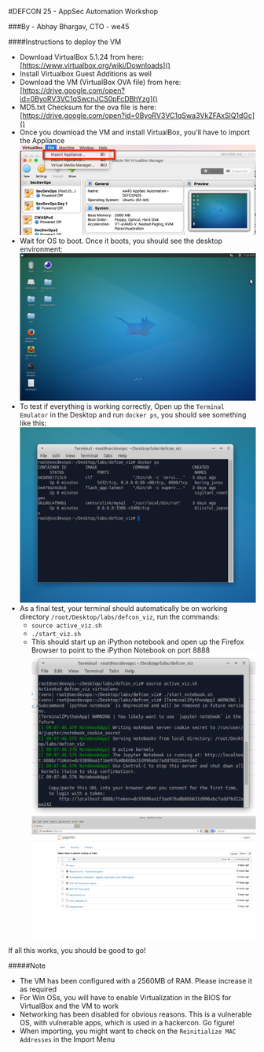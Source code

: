 #DEFCON 25 - AppSec Automation Workshop

###By - Abhay Bhargav, CTO - we45

####Instructions to deploy the VM

* Download VirtualBox 5.1.24 from here: [https://www.virtualbox.org/wiki/Downloads]()
* Install Virtualbox Guest Additions as well
* Download the VM (VirtualBox OVA file) from here: [https://drive.google.com/open?id=0ByoRV3VC1qSwcnJCS0pFcDBhYzg]()
* MD5.txt Checksum for the ova file is here: [https://drive.google.com/open?id=0ByoRV3VC1qSwa3VkZFAxSlQ1dGc]()
* Once you download the VM and install VirtualBox, you'll have to import the Appliance 
	![](import_appliance.jpg) 
* Wait for OS to boot. Once it boots, you should see the desktop environment: 
	![](desktop.jpg)
* To test if everything is working correctly, Open up the `Terminal Emulator` in the Desktop and run `docker ps`, you should see something like this: 
	![](docker_ps.jpg)
* As a final test, your terminal should automatically be on working directory `/root/Desktop/labs/defcon_viz`, run the commands: 
	* `source active_viz.sh`
	* `./start_viz.sh`
	* This should start up an iPython notebook and open up the Firefox Browser to point to the iPython Notebook on port 8888
	![](start_viz.jpg)
	![](notebook.jpg)
	
If all this works, you should be good to go!

	

#####Note

* The VM has been configured with a 2560MB of RAM. Please increase it as required
* For Win OSs, you will have to enable Virtualization in the BIOS for VirtualBox and the VM to work
* Networking has been disabled for obvious reasons. This is a vulnerable OS, with vulnerable apps, which is used in a hackercon. Go figure!
* When importing, you might want to check on the `Reinitialize MAC Addresses` in the Import Menu
 